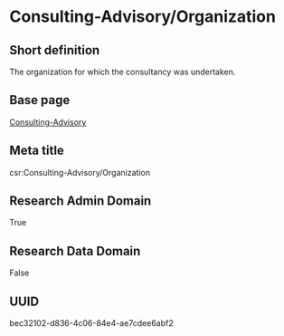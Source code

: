 # Consulting-Advisory/Organization
## Short definition
The organization for which the consultancy was undertaken.
## Base page
[Consulting-Advisory](https://github.com/EuroCRIS/CASRAI-Dictionairies/blob/main/Objects/Consulting-Advisory.md)
## Meta title
csr:Consulting-Advisory/Organization
## Research Admin Domain
True
## Research Data Domain
False
## UUID
bec32102-d836-4c06-84e4-ae7cdee6abf2
